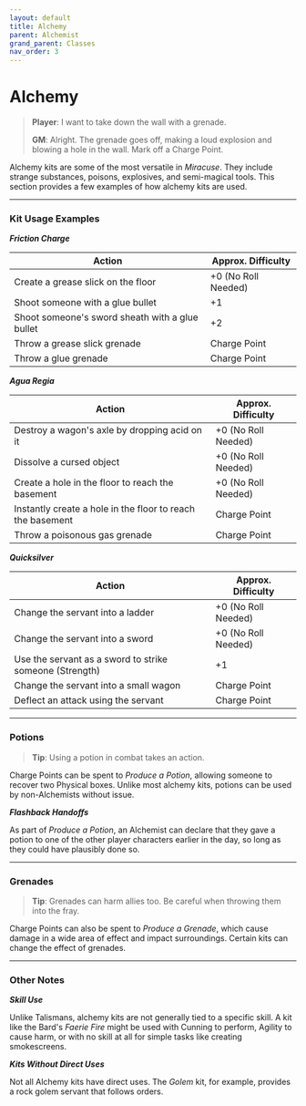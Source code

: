 ```yaml
---
layout: default
title: Alchemy
parent: Alchemist
grand_parent: Classes
nav_order: 3
---
```


# Alchemy

>**Player**: I want to take down the wall with a grenade.
>
>**GM**: Alright. The grenade goes off, making a loud explosion and blowing a hole in the wall. Mark off a Charge Point.

Alchemy kits are some of the most versatile in _Miracuse_. They include strange substances, poisons, explosives, and semi-magical tools. This section provides a few examples of how alchemy kits are used.

---

### Kit Usage Examples

***Friction Charge***

| Action                                          | Approx. Difficulty  |
| ----------------------------------------------- | ------------------- |
| Create a grease slick on the floor              | +0 (No Roll Needed) |
| Shoot someone with a glue bullet                | +1                  |
| Shoot someone's sword sheath with a glue bullet | +2                  |
| Throw a grease slick grenade                    | Charge Point        |
| Throw a glue grenade                            | Charge Point        |

***Agua Regia***

| Action                                                     | Approx. Difficulty  |
| ---------------------------------------------------------- | ------------------- |
| Destroy a wagon's axle by dropping acid on it              | +0 (No Roll Needed) |
| Dissolve a cursed object                                   | +0 (No Roll Needed) |
| Create a hole in the floor to reach the basement           | +0 (No Roll Needed) |
| Instantly create a hole in the floor to reach the basement | Charge Point        |
| Throw a poisonous gas grenade                              | Charge Point        |

***Quicksilver***

| Action                                                  | Approx. Difficulty  |
| ------------------------------------------------------- | ------------------- |
| Change the servant into a ladder                        | +0 (No Roll Needed) |
| Change the servant into a sword                         | +0 (No Roll Needed) |
| Use the servant as a sword to strike someone (Strength) | +1                  |
| Change the servant into a small wagon                   | Charge Point        |
| Deflect an attack using the servant                     | Charge Point        |


---

### Potions

> **Tip**: Using a potion in combat takes an action.

Charge Points can be spent to _Produce a Potion_, allowing someone to recover two Physical boxes. Unlike most alchemy kits, potions can be used by non-Alchemists without issue. 

***Flashback Handoffs***

As part of _Produce a Potion_, an Alchemist can declare that they gave a potion to one of the other player characters earlier in the day, so long as they could have plausibly done so.

---

### Grenades

> **Tip**: Grenades can harm allies too. Be careful when throwing them into the fray.

Charge Points can also be spent to _Produce a Grenade_, which cause damage in a wide area of effect and impact surroundings. Certain kits can change the effect of grenades.

---

### Other Notes

***Skill Use***

Unlike Talismans, alchemy kits are not generally tied to a specific skill. A kit like the Bard's _Faerie Fire_ might be used with Cunning to perform, Agility to cause harm, or with no skill at all for simple tasks like creating smokescreens.


***Kits Without Direct Uses***

Not all Alchemy kits have direct uses. The _Golem_ kit, for example, provides a rock golem servant that follows orders.